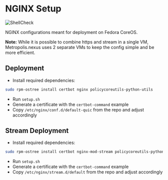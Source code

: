 # NGINX Setup

![ShellCheck](https://github.com/Metropolis-Nexus/NGINX-Setup/actions/workflows/shellcheck.yml/badge.svg)

NGINX configurations meant for deployment on Fedora CoreOS.

**Note:** While it is possible to combine https and stream in a single VM, Metropolis.nexus uses 2 separate VMs to keep the config simple and be more efficient.

## Deployment

- Install required dependencies: 

```bash
sudo rpm-ostree install certbot nginx policycoreutils-python-utils
```

- Run `setup.sh`
- Generate a certificate with the `certbot-command` example
- Copy `/etc/nginx/conf.d/default-quic` from the repo and adjust accordingly

## Stream Deployment

- Install required dependencies:

```bash
sudo rpm-ostree install certbot nginx-mod-stream policycoreutils-python-utils
```
- Run `setup.sh`
- Generate a certificate with the `certbot-command` example
- Copy `/etc/nginx/stream.d/default` from the repo and adjust accordingly